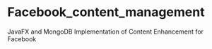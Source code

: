 # Facebook_content_management
JavaFX and MongoDB Implementation of Content Enhancement for Facebook
